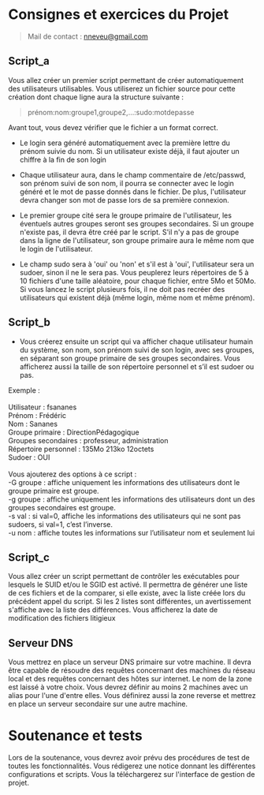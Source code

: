 # Consignes et exercices du Projet
>Mail de contact : nneveu@gmail.com

## Script_a
Vous allez créer un premier script permettant de créer automatiquement des utilisateurs 
utilisables. Vous utiliserez un fichier source pour cette création dont chaque ligne aura la 
structure suivante :
>prénom:nom:groupe1,groupe2,…:sudo:motdepasse

Avant tout, vous devez vérifier que le fichier a un format correct.

- Le login sera généré automatiquement avec la première lettre du prénom suivie du nom. 
Si un utilisateur existe déjà, il faut ajouter un chiffre à la fin de son login
- Chaque utilisateur aura, dans le champ commentaire de /etc/passwd, son prénom suivi 
de son nom, il pourra se connecter avec le login généré et le mot de passe donnés dans 
le fichier. De plus, l'utilisateur devra changer son mot de passe lors de sa première
connexion.

- Le premier groupe cité sera le groupe primaire de l'utilisateur, les éventuels autres 
groupes seront ses groupes secondaires. Si un groupe n'existe pas, il devra être créé par 
le script. S'il n'y a pas de groupe dans la ligne de l'utilisateur, son groupe primaire aura le 
même nom que le login de l'utilisateur.

- Le champ sudo sera à 'oui' ou 'non' et s'il est à 'oui', l'utilisateur sera un sudoer, sinon il 
ne le sera pas.
Vous peuplerez leurs répertoires de 5 à 10 fichiers d'une taille aléatoire, pour chaque fichier, entre 
5Mo et 50Mo. Si vous lancez le script plusieurs fois, il ne doit pas recréer des utilisateurs qui 
existent déjà (même login, même nom et même prénom).

## Script_b
- Vous créerez ensuite un script qui va afficher chaque utilisateur humain du système, son nom, 
son prénom suivi de son login, avec ses groupes, en séparant son groupe primaire de ses groupes 
secondaires. Vous afficherez aussi la taille de son répertoire personnel et s’il est sudoer ou pas.

Exemple :
<br><br>Utilisateur : fsananes
<br>Prénom : Frédéric
<br>Nom : Sananes
<br>Groupe primaire : DirectionPédagogique
<br>Groupes secondaires : professeur, administration
<br>Répertoire personnel : 135Mo 213ko 12octets
<br>Sudoer : OUI
<br><br>Vous ajouterez des options à ce script :<br>
-G groupe : affiche uniquement les informations des utilisateurs dont le groupe primaire est groupe.<br>
-g groupe : affiche uniquement les informations des utilisateurs dont un des groupes secondaires est groupe.<br>
-s val : si val=0, affiche les informations des utilisateurs qui ne sont pas sudoers, si val=1, c’est l’inverse.<br>
-u nom : affiche toutes les informations sur l’utilisateur nom et seulement lui<br>


## Script_c
Vous allez créer un script permettant de contrôler les exécutables pour lesquels le SUID et/ou le 
SGID est activé. Il permettra de générer une liste de ces fichiers et de la comparer, si elle existe, 
avec la liste créée lors du précédent appel du script.
Si les 2 listes sont différentes, un avertissement s'affiche avec la liste des différences. Vous 
afficherez la date de modification des fichiers litigieux

## Serveur DNS
Vous mettrez en place un serveur DNS primaire sur votre machine. Il devra être capable de résoudre des 
requêtes concernant des machines du réseau local et des requêtes concernant des hôtes sur internet. Le 
nom de la zone est laissé à votre choix.
Vous devrez définir au moins 2 machines avec un alias pour l'une d'entre elles.
Vous définirez aussi la zone reverse et mettrez en place un serveur secondaire sur une autre machine.

# Soutenance et tests
Lors de la soutenance, vous devrez avoir prévu des procédures de test de toutes les fonctionnalités. 
Vous rédigerez une notice donnant les différentes configurations et scripts. Vous la téléchargerez sur 
l'interface de gestion de projet.
